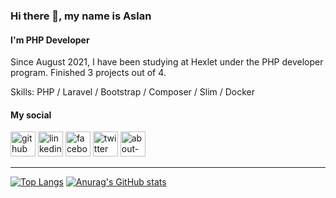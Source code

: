 ### Hi there 👋, my name is Aslan
#### I'm PHP Developer
Since August 2021, I have been studying at Hexlet under the PHP developer program. Finished 3 projects out of 4.

Skills: PHP / Laravel / Bootstrap / Composer / Slim / Docker

#### My social


[<img src='https://cdn.jsdelivr.net/npm/simple-icons@3.0.1/icons/github.svg' alt='github' height='40'>](https://github.com/AslanAV)  [<img src='https://cdn.jsdelivr.net/npm/simple-icons@3.0.1/icons/linkedin.svg' alt='linkedin' height='40'>](https://www.linkedin.com/in/aslan-autlev/)  [<img src='https://cdn.jsdelivr.net/npm/simple-icons@3.0.1/icons/facebook.svg' alt='facebook' height='40'>](https://www.facebook.com/autlev.aslan)  [<img src='https://cdn.jsdelivr.net/npm/simple-icons@3.0.1/icons/twitter.svg' alt='twitter' height='40'>](https://twitter.com/aslan_autlev)  [<img src='https://cdn.jsdelivr.net/npm/simple-icons@3.0.1/icons/about-dot-me.svg' alt='about-dot-me' height='40'>](https://ru.hexlet.io/u/aslan_autlev)  
***
[![Top Langs](https://github-readme-stats.vercel.app/api/top-langs/?username=AslanAV)](https://github.com/anuraghazra/github-readme-stats)
[![Anurag's GitHub stats](https://github-readme-stats.vercel.app/api?username=AslanAV)](https://github.com/anuraghazra/github-readme-stats)

